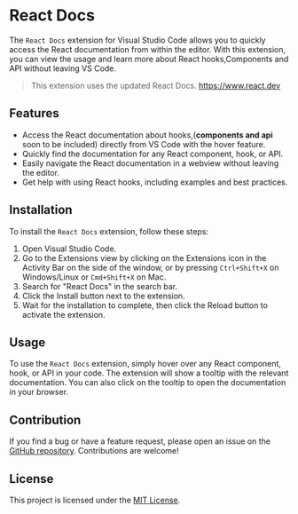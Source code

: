 # React Docs

The `React Docs` extension for Visual Studio Code allows you to quickly access the React documentation from within the editor. With this extension, you can view the usage and learn more about React hooks,Components and API without leaving VS Code.

> This extension uses the updated React Docs. https://www.react.dev

## Features

- Access the React documentation about hooks,(<strong>components and api</strong> soon to be included) directly from VS Code with the hover feature.
- Quickly find the documentation for any React component, hook, or API.
- Easily navigate the React documentation in a webview without leaving the editor.
- Get help with using React hooks, including examples and best practices.

## Installation

To install the `React Docs` extension, follow these steps:

1. Open Visual Studio Code.
2. Go to the Extensions view by clicking on the Extensions icon in the Activity Bar on the side of the window, or by pressing `Ctrl+Shift+X` on Windows/Linux or `Cmd+Shift+X` on Mac.
3. Search for "React Docs" in the search bar.
4. Click the Install button next to the extension.
5. Wait for the installation to complete, then click the Reload button to activate the extension.

## Usage

To use the `React Docs` extension, simply hover over any React component, hook, or API in your code. The extension will show a tooltip with the relevant documentation. You can also click on the tooltip to open the documentation in your browser.

## Contribution

If you find a bug or have a feature request, please open an issue on the [GitHub repository](https://github.com/your-username/react-docs). Contributions are welcome!

## License

This project is licensed under the [MIT License](https://github.com/your-username/react-docs/blob/main/LICENSE).
